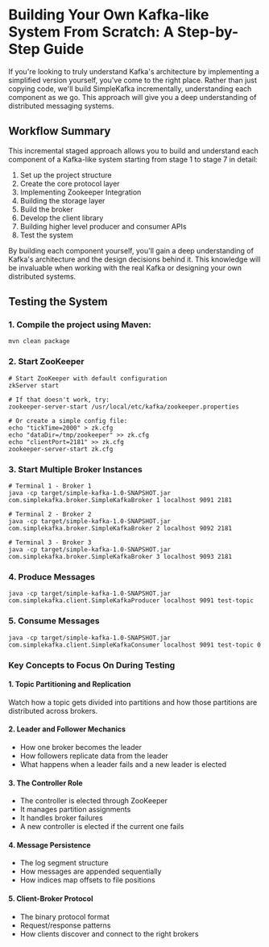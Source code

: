 # Building Your Own Kafka-like System From Scratch: A Step-by-Step Guide

If you're looking to truly understand Kafka's architecture by implementing a simplified version yourself, you've come to the right place. Rather than just copying code, we'll build SimpleKafka incrementally, understanding each component as we go. This approach will give you a deep understanding of distributed messaging systems.

## Workflow Summary
This incremental staged approach allows you to build and understand each component of a Kafka-like system starting from stage 1 to stage 7 in detail:

1. Set up the project structure
2. Create the core protocol layer
3. Implementing Zookeeper Integration
4. Building the storage layer
5. Build the broker
6. Develop the client library
7. Building higher level producer and consumer APIs
8. Test the system

By building each component yourself, you'll gain a deep understanding of Kafka's architecture and the design decisions behind it. This knowledge will be invaluable when working with the real Kafka or designing your own distributed systems.

## Testing the System

### 1. Compile the project using Maven:
```shell
mvn clean package
```

### 2. Start ZooKeeper
```shell
# Start ZooKeeper with default configuration
zkServer start

# If that doesn't work, try:
zookeeper-server-start /usr/local/etc/kafka/zookeeper.properties

# Or create a simple config file:
echo "tickTime=2000" > zk.cfg
echo "dataDir=/tmp/zookeeper" >> zk.cfg
echo "clientPort=2181" >> zk.cfg
zookeeper-server-start zk.cfg
```

### 3. Start Multiple Broker Instances
```shell
# Terminal 1 - Broker 1
java -cp target/simple-kafka-1.0-SNAPSHOT.jar com.simplekafka.broker.SimpleKafkaBroker 1 localhost 9091 2181

# Terminal 2 - Broker 2
java -cp target/simple-kafka-1.0-SNAPSHOT.jar com.simplekafka.broker.SimpleKafkaBroker 2 localhost 9092 2181

# Terminal 3 - Broker 3
java -cp target/simple-kafka-1.0-SNAPSHOT.jar com.simplekafka.broker.SimpleKafkaBroker 3 localhost 9093 2181
```

### 4. Produce Messages
```shell
java -cp target/simple-kafka-1.0-SNAPSHOT.jar com.simplekafka.client.SimpleKafkaProducer localhost 9091 test-topic
```

### 5. Consume Messages
```shell
java -cp target/simple-kafka-1.0-SNAPSHOT.jar com.simplekafka.client.SimpleKafkaConsumer localhost 9091 test-topic 0
```

### Key Concepts to Focus On During Testing

#### 1. Topic Partitioning and Replication
Watch how a topic gets divided into partitions and how those partitions are distributed across brokers.

#### 2. Leader and Follower Mechanics
- How one broker becomes the leader
- How followers replicate data from the leader
- What happens when a leader fails and a new leader is elected

#### 3. The Controller Role
- The controller is elected through ZooKeeper
- It manages partition assignments
- It handles broker failures
- A new controller is elected if the current one fails

#### 4. Message Persistence
- The log segment structure
- How messages are appended sequentially
- How indices map offsets to file positions

#### 5. Client-Broker Protocol
- The binary protocol format
- Request/response patterns
- How clients discover and connect to the right brokers